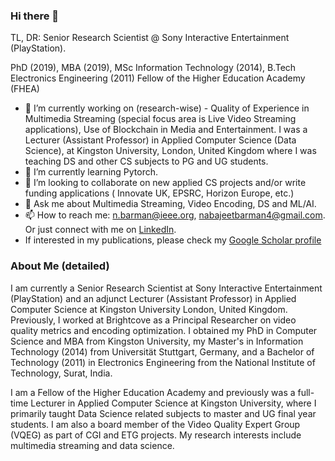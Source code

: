 ### Hi there 👋

TL, DR: Senior Research Scientist @ Sony Interactive Entertainment (PlayStation).

PhD (2019), MBA (2019), MSc Information Technology (2014), B.Tech Electronics Engineering (2011)
Fellow of the Higher Education Academy (FHEA)

- 🔭 I’m currently working on (research-wise) - Quality of Experience in Multimedia Streaming (special focus area is Live Video Streaming applications), Use of Blockchain in Media and Entertainment. I was a Lecturer (Assistant Professor) in Applied Computer Science (Data Science), at Kingston University, London, United Kingdom where I was teaching DS and other CS subjects to PG and UG students.
- 🌱 I’m currently learning Pytorch.
- 👯 I’m looking to collaborate on new applied CS projects and/or write funding applications ( Innovate UK, EPSRC, Horizon Europe, etc.)
- 💬 Ask me about Multimedia Streaming, Video Encoding, DS and ML/AI.
- 📫 How to reach me: n.barman@ieee.org, nabajeetbarman4@gmail.com. Or just connect with me on [LinkedIn](https://www.linkedin.com/in/nabajeetbarman/).
- If interested in my publications, please check my [Google Scholar profile](https://scholar.google.co.uk/citations?user=69Xj8bEAAAAJ&hl=en)

### About Me (detailed)

I am currently a Senior Research Scientist at Sony Interactive Entertainment (PlayStation) and an adjunct Lecturer (Assistant Professor) in Applied Computer Science at Kingston University London, United Kingdom. Previously, I worked at Brightcove as a Principal Researcher on video quality metrics and encoding optimization. I obtained my PhD in Computer Science and MBA from Kingston University, my Master's in Information Technology (2014) from Universität Stuttgart, Germany, and a Bachelor of Technology (2011) in Electronics Engineering from the National Institute of Technology, Surat, India. 

I am a Fellow of the Higher Education Academy and previously was a full-time Lecturer in Applied Computer Science at Kingston University, where I primarily taught Data Science related subjects to master and UG final year students. I am also a board member of the Video Quality Expert Group (VQEG) as part of CGI and ETG projects. My research interests include multimedia streaming and data science.
